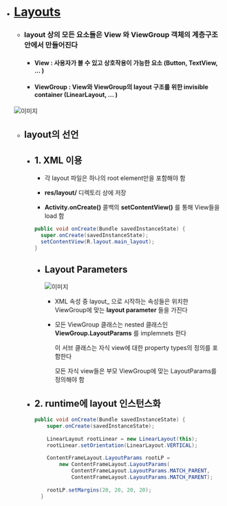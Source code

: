 - # [Layouts](https://developer.android.com/develop/ui/views/layout/declaring-layout#java)

  - ### layout 상의 모든 요소들은 **View** 와 **ViewGroup** 객체의 계층구조 안에서 만들어진다
    - #### **View** : 사용자가 볼 수 있고 상호작용이 가능한 요소 (Button, TextView, ... )
    - #### **ViewGroup** : View와 ViewGroup의 layout 구조를 위한 invisible container (LinearLayout, ... )
    

  ![이미지](https://developer.android.com/static/images/viewgroup_2x.png)

  - ## layout의 선언
    
    - ## 1. XML 이용
    
       - 각 layout 파일은 하나의 root element만을 포함해야 함
       
       - **res/layout/** 디렉토리 상에 저장
       
       - **Activity.onCreate()** 콜백의 **setContentView()** 를 통해 View들을 load 함
        ```java
        public void onCreate(Bundle savedInstanceState) {
          super.onCreate(savedInstanceState);
          setContentView(R.layout.main_layout);
        }
        ```
      - ## Layout Parameters
      
        ![이미지](https://developer.android.com/static/images/layoutparams.png)
        
        - XML 속성 중 layout_ 으로 시작하는 속성들은 위치한 ViewGroup에 맞는 **layout parameter** 들을 가진다
        
        - 모든 ViewGroup 클래스는 nested 클래스인 **ViewGroup.LayoutParams** 를 implemnets 한다
        
          이 서브 클래스는 자식 view에 대한 property types의 정의를 포함한다
          
          모든 자식 view들은 부모 ViewGroup에 맞는 LayoutParams를 정의해야 함

      
    - ## 2. runtime에 layout 인스턴스화

      ```java
      public void onCreate(Bundle savedInstanceState) {
          super.onCreate(savedInstanceState);
          
          LinearLayout rootLinear = new LinearLayout(this);
          rootLinear.setOrientation(LinearLayout.VERTICAL);
          
          ContentFrameLayout.LayoutParams rootLP =
              new ContentFrameLayout.LayoutParams(
                  ContentFrameLayout.LayoutParams.MATCH_PARENT,
                  ContentFrameLayout.LayoutParams.MATCH_PARENT);
                  
          rootLP.setMargins(20, 20, 20, 20);
        }
      ```

    
